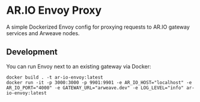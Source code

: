 # AR.IO Envoy Proxy

A simple Dockerized Envoy config for proxying requests to AR.IO gateway
services and Arweave nodes.

## Development

You can run Envoy next to an existing gateway via Docker:

```shell
docker build . -t ar-io-envoy:latest
docker run -it -p 3000:3000 -p 9901:9901 -e AR_IO_HOST="localhost" -e AR_IO_PORT="4000" -e GATEWAY_URL="arweave.dev" -e LOG_LEVEL="info" ar-io-envoy:latest
```
